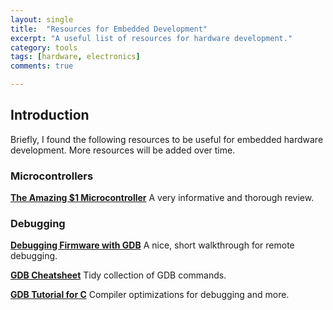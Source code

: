 ```yaml
---
layout: single
title:  "Resources for Embedded Development"
excerpt: "A useful list of resources for hardware development."
category: tools
tags: [hardware, electronics]
comments: true

---
```


## Introduction

Briefly, I found the following resources to be useful for embedded hardware development. More resources will be added over time.

### Microcontrollers

**[The Amazing $1 Microcontroller](https://jaycarlson.net/microcontrollers/)** A very informative and thorough review.

### Debugging

**[Debugging Firmware with GDB](https://interrupt.memfault.com/blog/gdb-for-firmware-1)** A nice, short walkthrough for remote debugging.

**[GDB Cheatsheet](https://darkdust.net/files/GDB%20Cheat%20Sheet.pdf)** Tidy collection of GDB commands.

**[GDB Tutorial for C](https://www.techbeamers.com/how-to-use-gdb-top-debugging-tips/)** Compiler optimizations for debugging and more.
